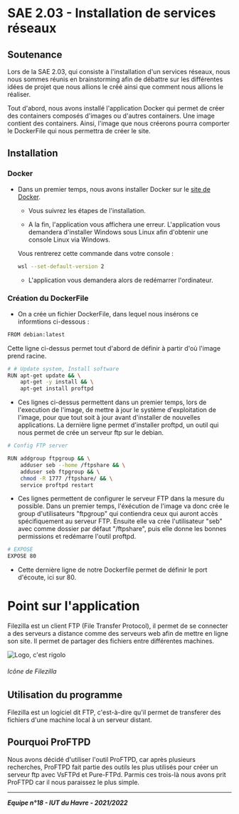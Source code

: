# SAE 2.03 - Installation de services réseaux

## Soutenance

Lors de la SAE 2.03, qui consiste à l'installation d'un services réseaux, nous nous sommes réunis en brainstorming afin de débattre sur les différentes idées de projet que nous allions le créé ainsi que comment nous allions le réaliser.

Tout d'abord, nous avons installé l'application Docker qui permet de créer des containers composés d'images ou d'autres containers.
Une image contient des containers. Ainsi, l'image que nous créerons pourra comporter le DockerFile qui nous permettra de créer le site.

## Installation

### Docker

* Dans un premier temps, nous avons installer Docker sur le [site de Docker](https://www.docker.com/products/docker-desktop/, "Site de Docker").
  * Vous suivrez les étapes de l'installation.

  * A la fin, l'application vous affichera une erreur.
  L'application vous demandera d'installer Windows sous Linux afin d'obtenir une console Linux via Windows.
  
  Vous rentrerez cette commande dans votre console :
  
  ```bash
  wsl --set-default-version 2
  ```
  
  * L'application vous demandera alors de redémarrer l'ordinateur.

### Création du DockerFile

* On a crée un fichier DockerFile, dans lequel nous insérons ce informtions ci-dessous :

```bash
FROM debian:latest
```

Cette ligne ci-dessus permet tout d'abord de définir à partir d'où l'image prend racine.

```bash
# # Update system, Install software
RUN apt-get update && \
    apt-get -y install && \
    apt-get install proftpd
```

* Ces lignes ci-dessus permettent dans un premier temps, lors de l'execution de l'image, de mettre à jour le système d'exploitation de l'image, pour que tout soit à jour avant d'installer de nouvelles applications. La dernière ligne permet d'installer proftpd, un outil qui nous permet de crée un serveur ftp sur le debian.

```bash
# Config FTP server

RUN addgroup ftpgroup && \
    adduser seb --home /ftpshare && \
    adduser seb ftpgroup && \
    chmod -R 1777 /ftpshare/ && \
    service proftpd restart
```

* Ces lignes permettent de configurer le serveur FTP dans la mesure du possible. Dans un premier temps, l'éxécution de l'image va donc crée le group d'utilisateurs "ftpgroup" qui contiendra ceux qui auront accès spécifiquement au serveur FTP. Ensuite elle va crée l'utilisateur "seb" avec comme dossier par défaut "/ftpshare", puis elle donne les bonnes permissions et redémarre l'outil proftpd.

```bash
# EXPOSE
EXPOSE 80
```

* Cette dernière ligne de notre Dockerfile permet de définir le port d'écoute, ici sur 80.

# Point sur l'application

Filezilla est un client FTP (File Transfer Protocol), il permet de se connecter a des serveurs a distance comme des serveurs web afin de mettre en ligne son site. Il permet de partager des fichiers entre différentes machines.

![Logo, c'est rigolo](https://iconarchive.com/download/i97762/bokehlicia/pacifica/filezilla.ico)

###### *Icône de Filezilla*

## Utilisation du programme

Filezilla est un logiciel dit FTP, c'est-à-dire qu'il permet de transferer des fichiers d'une machine local à un serveur distant.


## Pourquoi ProFTPD
Nous avons décidé d'utiliser l'outil ProFTPD, car après plusieurs recherches, ProFTPD fait partie des outils les plus utilisés pour créer un serveur ftp avec VsFTPd et Pure-FTPd. Parmis ces trois-là nous avons prit ProFTPD car il nous paraissez le plus simple.

---

   ***Equipe n°18 - IUT du Havre - 2021/2022***
